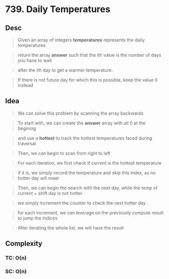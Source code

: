 # 739. Daily Temperatures

## Desc

> Given an array of integers **temperatures** represents the daily temperatures

> return the array **answer** such that the ith value is the number of days you have to wait

> after the ith day to get a warmer temperature.

> If there is not future day for which this is possible, keep the value 0 instead

## Idea

> We can solve this problem by scanning the array backwards

> To start with, we can create the **answer** array with all 0 at the begining

> and use a **hottest** to track the hottest temperatures faced during traversal

> Then, we can begin to scan from right to left

> For each iteration, we first check if current is the hottest temperature

> if it is, we simply record the temperature and skip this index, as no hotter day will meet

> Then, we can begin the search with the next day, while the temp of current + shift day is not hotter

> we simply increment the counter to check the next hotter day

> for each increment, we can leverage on the previously compute result to jump the indices

> After iterating the whole list, we will have the result

## Complexity

### TC: O(n)

### SC: O(n)